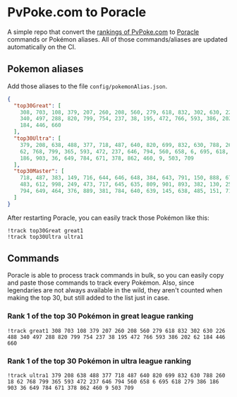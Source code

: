 # PvPoke.com to Poracle
A simple repo that convert the [rankings of PvPoke.com](https://pvpoke.com/rankings/) to [Poracle](https://github.com/KartulUdus/PoracleJS) commands or Pokémon aliases. 
All of those commands/aliases are updated automatically on the CI.

## Pokemon aliases
Add those aliases to the file `config/pokemonAlias.json`. 

<!-- aliases-start -->
```json
{
  "top30Great": [
    308, 703, 108, 379, 207, 260, 208, 560, 279, 618, 832, 302, 630, 226, 488,
    340, 497, 288, 820, 799, 754, 237, 38, 195, 472, 766, 593, 386, 202, 62,
    184, 446, 660
  ],
  "top30Ultra": [
    379, 208, 638, 488, 377, 718, 487, 640, 820, 699, 832, 630, 788, 260, 18,
    62, 768, 799, 365, 593, 472, 237, 646, 794, 560, 658, 6, 695, 618, 279, 386,
    186, 903, 36, 649, 784, 671, 378, 862, 460, 9, 503, 709
  ],
  "top30Master": [
    718, 487, 383, 149, 716, 644, 646, 648, 384, 643, 791, 150, 888, 671, 484,
    483, 612, 998, 249, 473, 717, 645, 635, 809, 901, 893, 382, 130, 250, 445,
    794, 649, 464, 376, 889, 381, 784, 640, 639, 145, 638, 485, 151, 713, 768
  ]
}
```
<!-- aliases-end -->

After restarting Poracle, you can easily track those Pokémon like this:
```shell
!track top30Great great1
!track top30Ultra ultra1
```

## Commands
Poracle is able to process track commands in bulk, so you can easily copy and paste those commands to track every Pokémon. 
Also, since legendaries are not always available in the wild, they aren't counted when making the top 30, but still added to the list just in case.

### Rank 1 of the top 30 Pokémon in great league ranking
<!-- top30great-start -->
```
!track great1 308 703 108 379 207 260 208 560 279 618 832 302 630 226 488 340 497 288 820 799 754 237 38 195 472 766 593 386 202 62 184 446 660
```
<!-- top30great-end -->

### Rank 1 of the top 30 Pokémon in ultra league ranking
<!-- top30ultra-start -->
```
!track ultra1 379 208 638 488 377 718 487 640 820 699 832 630 788 260 18 62 768 799 365 593 472 237 646 794 560 658 6 695 618 279 386 186 903 36 649 784 671 378 862 460 9 503 709
```
<!-- top30ultra-end -->
